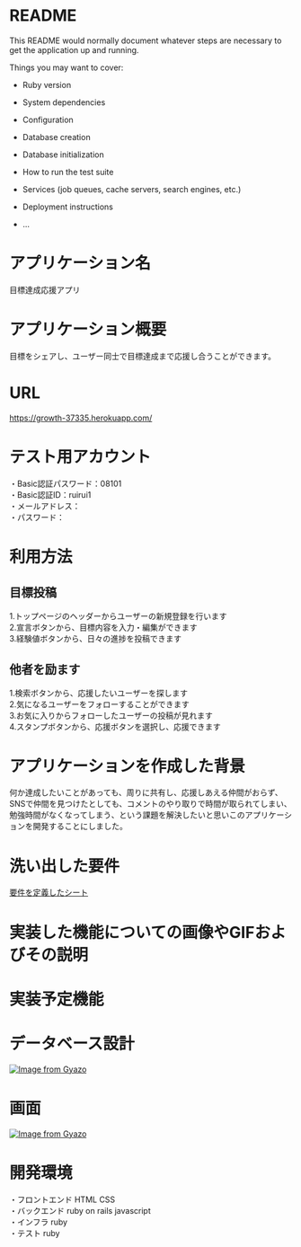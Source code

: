 # README

This README would normally document whatever steps are necessary to get the
application up and running.

Things you may want to cover:

* Ruby version

* System dependencies

* Configuration

* Database creation

* Database initialization

* How to run the test suite

* Services (job queues, cache servers, search engines, etc.)

* Deployment instructions

* ...

# アプリケーション名
目標達成応援アプリ

# アプリケーション概要
目標をシェアし、ユーザー同士で目標達成まで応援し合うことができます。

# URL
https://growth-37335.herokuapp.com/

# テスト用アカウント
・Basic認証パスワード：08101  
・Basic認証ID：ruirui1  
・メールアドレス：  
・パスワード：  

# 利用方法
## 目標投稿
1.トップページのヘッダーからユーザーの新規登録を行います  
2.宣言ボタンから、目標内容を入力・編集ができます  
3.経験値ボタンから、日々の進捗を投稿できます  
## 他者を励ます
1.検索ボタンから、応援したいユーザーを探します  
2.気になるユーザーをフォローすることができます  
3.お気に入りからフォローしたユーザーの投稿が見れます  
4.スタンプボタンから、応援ボタンを選択し、応援できます

# アプリケーションを作成した背景
何か達成したいことがあっても、周りに共有し、応援しあえる仲間がおらず、SNSで仲間を見つけたとしても、コメントのやり取りで時間が取られてしまい、勉強時間がなくなってしまう、という課題を解決したいと思いこのアプリケーションを開発することにしました。

# 洗い出した要件
[要件を定義したシート](https://docs.google.com/spreadsheets/d/170-0l4ts1Si19YSKu0SOEHBon6Snat1clVblrroyYUQ/edit?usp=sharing)

# 実装した機能についての画像やGIFおよびその説明

# 実装予定機能

# データベース設計
[![Image from Gyazo](https://i.gyazo.com/036593ffaa8c2a8f1f068f216c64c6d2.png)](https://gyazo.com/036593ffaa8c2a8f1f068f216c64c6d2)

# 画面
[![Image from Gyazo](https://i.gyazo.com/1090d575f9162acd0321b7872d0853b6.png)](https://gyazo.com/1090d575f9162acd0321b7872d0853b6)

# 開発環境
・フロントエンド HTML CSS  
・バックエンド ruby on rails javascript  
・インフラ ruby  
・テスト ruby